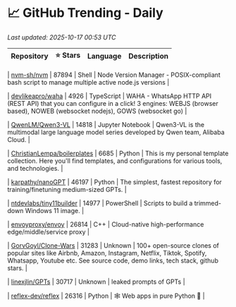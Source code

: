 # 📈 GitHub Trending - Daily

_Last updated: 2025-10-17 00:53 UTC_

| Repository | ⭐ Stars | Language | Description |
|------------|--------:|----------|-------------|

| [nvm-sh/nvm](https://github.com/nvm-sh/nvm) | 87894 | Shell | Node Version Manager - POSIX-compliant bash script to manage multiple active node.js versions |

| [devlikeapro/waha](https://github.com/devlikeapro/waha) | 4926 | TypeScript | WAHA - WhatsApp HTTP API (REST API) that you can configure in a click! 3 engines: WEBJS (browser based), NOWEB (websocket nodejs), GOWS (websocket go) |

| [QwenLM/Qwen3-VL](https://github.com/QwenLM/Qwen3-VL) | 14818 | Jupyter Notebook | Qwen3-VL is the multimodal large language model series developed by Qwen team, Alibaba Cloud. |

| [ChristianLempa/boilerplates](https://github.com/ChristianLempa/boilerplates) | 6685 | Python | This is my personal template collection. Here you'll find templates, and configurations for various tools, and technologies. |

| [karpathy/nanoGPT](https://github.com/karpathy/nanoGPT) | 46197 | Python | The simplest, fastest repository for training/finetuning medium-sized GPTs. |

| [ntdevlabs/tiny11builder](https://github.com/ntdevlabs/tiny11builder) | 14977 | PowerShell | Scripts to build a trimmed-down Windows 11 image. |

| [envoyproxy/envoy](https://github.com/envoyproxy/envoy) | 26814 | C++ | Cloud-native high-performance edge/middle/service proxy |

| [GorvGoyl/Clone-Wars](https://github.com/GorvGoyl/Clone-Wars) | 31283 | Unknown | 100+ open-source clones of popular sites like Airbnb, Amazon, Instagram, Netflix, Tiktok, Spotify, Whatsapp, Youtube etc. See source code, demo links, tech stack, github stars. |

| [linexjlin/GPTs](https://github.com/linexjlin/GPTs) | 30717 | Unknown | leaked prompts of GPTs |

| [reflex-dev/reflex](https://github.com/reflex-dev/reflex) | 26316 | Python | 🕸️ Web apps in pure Python 🐍 |
